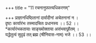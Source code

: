 +++
title = "11 रचनानुपपत्त्यधिकरणम्"

+++
प्राज्ञानधिष्ठितानां दार्वादीनां अचेतनानां न ।  
दृष्टः कार्यारंभः तस्मादचितः प्रधानस्य ।। 52 ।।  
*कार्यारंभकतायाः साङ्ख्योक्ताया असंभवाछ्रौतम् ।  
यद्धेतुत्वं सुदृढं तत् ब्रह्म (श्रीनिवास-नाम) भजे ।। 53 ।।